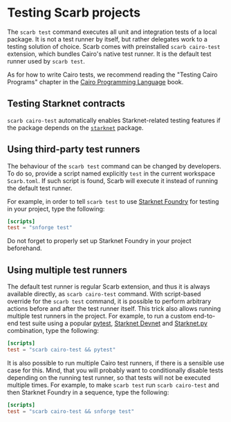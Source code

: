 # Testing Scarb projects

The `scarb test` command executes all unit and integration tests of a local package.
It is not a test runner by itself, but rather delegates work to a testing solution of choice.
Scarb comes with preinstalled `scarb cairo-test` extension, which bundles Cairo's native test runner.
It is the default test runner used by `scarb test`.

As for how to write Cairo tests, we recommend reading the "Testing Cairo Programs" chapter in the
[Cairo Programming Language](https://cairo-book.github.io/) book.

## Testing Starknet contracts

`scarb cairo-test` automatically enables Starknet-related testing features if the package depends on the
[`starknet`](./starknet/starknet-package) package.

## Using third-party test runners

The behaviour of the `scarb test` command can be changed by developers.
To do so, provide a script named explicitly `test` in the current workspace `Scarb.toml`.
If such script is found, Scarb will execute it instead of running the default test runner.

For example, in order to tell `scarb test` to use [Starknet Foundry](https://foundry-rs.github.io/starknet-foundry) for testing in
your project, type the following:

```toml filename="Scarb.toml"
[scripts]
test = "snforge test"
```

Do not forget to properly set up Starknet Foundry in your project beforehand.

## Using multiple test runners

The default test runner is regular Scarb extension, and thus it is always available directly, as `scarb cairo-test`
command.
With script-based override for the `scarb test` command, it is possible to perform arbitrary actions before and after
the test runner itself.
This trick also allows running multiple test runners in the project.
For example, to run a custom end-to-end test suite using a popular [pytest](https://pytest.org/),
[Starknet Devnet](https://0xspaceshard.github.io/starknet-devnet/) and [Starknet.py](https://starknetpy.rtfd.io/)
combination, type the following:

```toml
[scripts]
test = "scarb cairo-test && pytest"
```

It is also possible to run multiple Cairo test runners, if there is a sensible use case for this.
Mind, that you will probably want to conditionally disable tests depending on the running test runner, so that tests
will not be executed multiple times.
For example, to make `scarb test` run `scarb cairo-test` and then Starknet Foundry in a sequence, type the following:

```toml
[scripts]
test = "scarb cairo-test && snforge test"
```
